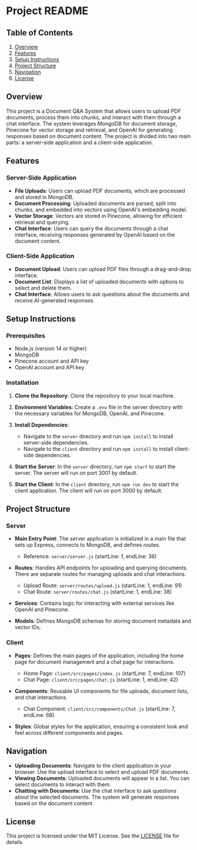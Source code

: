 # Project README

## Table of Contents

1. [Overview](#overview)
2. [Features](#features)
3. [Setup Instructions](#setup-instructions)
4. [Project Structure](#project-structure)
5. [Navigation](#navigation)
6. [License](#license)

## Overview

This project is a Document Q&A System that allows users to upload PDF documents, process them into chunks, and interact with them through a chat interface. The system leverages MongoDB for document storage, Pinecone for vector storage and retrieval, and OpenAI for generating responses based on document content. The project is divided into two main parts: a server-side application and a client-side application.

## Features

### Server-Side Application

- **File Uploads**: Users can upload PDF documents, which are processed and stored in MongoDB.
- **Document Processing**: Uploaded documents are parsed, split into chunks, and embedded into vectors using OpenAI's embedding model.
- **Vector Storage**: Vectors are stored in Pinecone, allowing for efficient retrieval and querying.
- **Chat Interface**: Users can query the documents through a chat interface, receiving responses generated by OpenAI based on the document content.

### Client-Side Application

- **Document Upload**: Users can upload PDF files through a drag-and-drop interface.
- **Document List**: Displays a list of uploaded documents with options to select and delete them.
- **Chat Interface**: Allows users to ask questions about the documents and receive AI-generated responses.

## Setup Instructions

### Prerequisites

- Node.js (version 14 or higher)
- MongoDB
- Pinecone account and API key
- OpenAI account and API key

### Installation

1. **Clone the Repository**: Clone the repository to your local machine.

2. **Environment Variables**: Create a `.env` file in the server directory with the necessary variables for MongoDB, OpenAI, and Pinecone.

3. **Install Dependencies**:
   - Navigate to the `server` directory and run `npm install` to install server-side dependencies.
   - Navigate to the `client` directory and run `npm install` to install client-side dependencies.

4. **Start the Server**: In the `server` directory, run `npm start` to start the server. The server will run on port 3001 by default.

5. **Start the Client**: In the `client` directory, run `npm run dev` to start the client application. The client will run on port 3000 by default.

## Project Structure

### Server

- **Main Entry Point**: The server application is initialized in a main file that sets up Express, connects to MongoDB, and defines routes.
  - Reference: `server/server.js` (startLine: 1, endLine: 36)

- **Routes**: Handles API endpoints for uploading and querying documents. There are separate routes for managing uploads and chat interactions.
  - Upload Route: `server/routes/upload.js` (startLine: 1, endLine: 91)
  - Chat Route: `server/routes/chat.js` (startLine: 1, endLine: 38)

- **Services**: Contains logic for interacting with external services like OpenAI and Pinecone.

- **Models**: Defines MongoDB schemas for storing document metadata and vector IDs.

### Client

- **Pages**: Defines the main pages of the application, including the home page for document management and a chat page for interactions.
  - Home Page: `client/src/pages/index.js` (startLine: 7, endLine: 107)
  - Chat Page: `client/src/pages/chat.js` (startLine: 1, endLine: 42)

- **Components**: Reusable UI components for file uploads, document lists, and chat interactions.
  - Chat Component: `client/src/components/Chat.js` (startLine: 7, endLine: 68)

- **Styles**: Global styles for the application, ensuring a consistent look and feel across different components and pages.

## Navigation

- **Uploading Documents**: Navigate to the client application in your browser. Use the upload interface to select and upload PDF documents.
- **Viewing Documents**: Uploaded documents will appear in a list. You can select documents to interact with them.
- **Chatting with Documents**: Use the chat interface to ask questions about the selected documents. The system will generate responses based on the document content.

## License

This project is licensed under the MIT License. See the [LICENSE](LICENSE.md) file for details.

